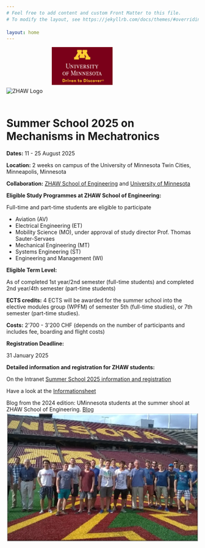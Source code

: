 ```yaml
---
# Feel free to add content and custom Front Matter to this file.
# To modify the layout, see https://jekyllrb.com/docs/themes/#overriding-theme-defaults

layout: home
---
```

<div>
    <img src="/assets/images/ZHAW_Logo.png" alt="ZHAW Logo" width="auto" height="100" style="margin-right: 20px;margin-bottom: 20px;">
    <img src="/assets/images/UMinnesota.png" alt="GVSU Logo" width="auto" height="100" style="margin-bottom: 20px;">
</div>

# Summer School 2025 on Mechanisms in Mechatronics

**Dates:** 11 - 25 August 2025

**Location:** 2 weeks on campus of the University of Minnesota Twin Cities, Minneapolis, Minnesota

**Collaboration:** [ZHAW School of Engineering](https://www.zhaw.ch/en/engineering/) and [University of Minnesota](https://twin-cities.umn.edu/)

**Eligible Study Programmes at ZHAW School of Engineering:**

Full-time and part-time students are eligible to participate

- Aviation (AV)
- Electrical Engineering (ET)
- Mobility Science (MO), under approval of study director Prof. Thomas Sauter-Servaes
- Mechanical Engineering (MT)
- Systems Engineering (ST)
- Engineering and Management (WI)

**Eligible Term Level:**

As of completed 1st year/2nd semester (full-time students) and completed 2nd year/4th semester (part-time students)

**ECTS credits:** 4 ECTS will be awarded for the summer school into the elective modules group (WPFM) of semester 5th (full-time studies), or 7th semester (part-time studies).

**Costs:** 2'700 - 3'200 CHF (depends on the number of participants and includes fee, boarding and flight costs)

**Registration Deadline:**

31 January 2025

**Detailed information and registration for ZHAW students:**

On the Intranet [Summer School 2025 information and registration](https://intra.zhaw.ch/departemente/school-of-engineering/international/summer-schools)

Have a look at the [Informationsheet](assets/images/Infosheet_UoM_Summer_School_2025.pdf)

Blog from the 2024 edition: UMinnesota students at the summer shool at ZHAW School of Engineering. [Blog](http://globalblogs.cse.umn.edu/search/label/Switzerland%202024)
![Impression1](/assets/images/UMinnesota_1.png)
